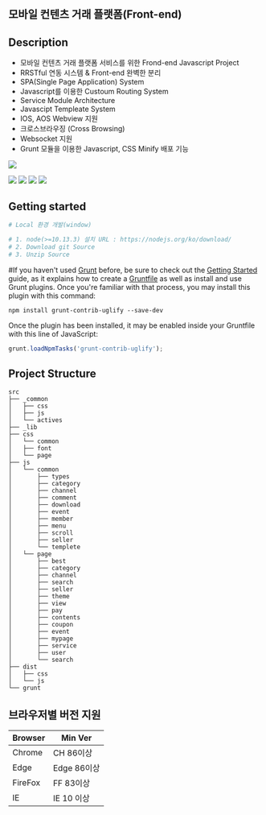 ## 모바일 컨텐츠 거래 플랫폼(Front-end)


## Description

- 모바일 컨텐츠 거래 플랫폼 서비스를 위한 Frond-end Javascript Project
- RRSTful 연동 시스템 & Front-end 완벽한 분리
- SPA(Single Page Application) System
- Javascript를 이용한 Custoum Routing System
- Service Module Architecture
- Javascipt Templeate System
- IOS, AOS Webview 지원
- 크로스브라우징 (Cross Browsing)
- Websocket 지원
- Grunt 모듈을 이용한 Javascript, CSS Minify 배포 기능




<a href="https://github.com/bluejin1/"><img src="https://hits.seeyoufarm.com/api/count/incr/badge.svg?url=https://github.com/bluejin1/mobile-content-trading/tree/main&count_bg=%2379C83D&title_bg=%23142FBC&icon=postwoman.svg&icon_color=%23E7E7E7&title=Back-End&edge_flat=false"/></a>

<img src="https://img.shields.io/badge/Go-00ADD8?style=flat-square&logo=Go&logoColor=white"/>
<img src="https://img.shields.io/badge/Firebase-FFCA28?style=flat-square&logo=firebase&logoColor=black"/>
<img src="https://img.shields.io/badge/Amazon AWS-232F3E?style=flat-square&logo=amazonaws&logoColor=white"/>
<img src="https://img.shields.io/badge/Rabbitmq-FF6600?style=flat-square&logo=rabbitmq&logoColor=white" />

## Getting started

```bash
# Local 환경 개발(window)

# 1. node(>=10.13.3) 설치 URL : https://nodejs.org/ko/download/
# 2. Download git Source
# 3. Unzip Source

````

#If you haven't used [Grunt](https://gruntjs.com/) before, be sure to check out the [Getting Started](https://gruntjs.com/getting-started) guide, as it explains how to create a [Gruntfile](https://gruntjs.com/sample-gruntfile) as well as install and use Grunt plugins. Once you're familiar with that process, you may install this plugin with this command:

```shell
npm install grunt-contrib-uglify --save-dev
```

Once the plugin has been installed, it may be enabled inside your Gruntfile with this line of JavaScript:

```js
grunt.loadNpmTasks('grunt-contrib-uglify');
```


## Project Structure
````
src
├── _common
│   ├── css
│   ├── js
│   └── actives
├── _lib
├── css
│   └── common
│   ├── font
│   └── page
├── js
│   └── common
│       ├── types
│       ├── category
│       ├── channel
│       ├── comment
│       ├── download
│       ├── event
│       ├── member
│       ├── menu
│       ├── scroll
│       ├── seller
│       └── templete
│   └── page
│       ├── best
│       ├── category
│       ├── channel
│       ├── search
│       ├── seller
│       ├── theme
│       ├── view
│       ├── pay
│       ├── contents
│       ├── coupon
│       ├── event
│       ├── mypage
│       ├── service
│       ├── user
│       └── search
├── dist
│   ├── css
│   └── js
└── grunt

````

## 브라우저별 버전 지원
Browser  |  Min Ver
--- |   ---
Chrome  |   CH 86이상
Edge    |   Edge 86이상
FireFox |  FF 83이상
IE |  IE 10 이상

